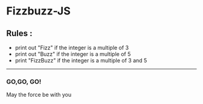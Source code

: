 # Fizzbuzz-JS

## Rules :
- print out "Fizz" if the integer is a multiple of 3
- print out "Buzz" if the integer is a multiple of 5
- print "FizzBuzz" if the integer is a multiple of 3 and 5
 
---
### GO,GO, GO!

May the force be with you 
